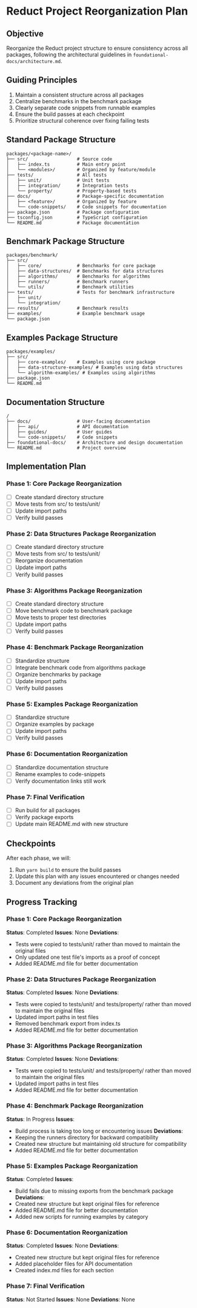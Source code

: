 # Reduct Project Reorganization Plan

## Objective
Reorganize the Reduct project structure to ensure consistency across all packages, following the architectural guidelines in `foundational-docs/architecture.md`.

## Guiding Principles
1. Maintain a consistent structure across all packages
2. Centralize benchmarks in the benchmark package
3. Clearly separate code snippets from runnable examples
4. Ensure the build passes at each checkpoint
5. Prioritize structural coherence over fixing failing tests

## Standard Package Structure
```
packages/<package-name>/
├── src/                  # Source code
│   ├── index.ts          # Main entry point
│   └── <modules>/        # Organized by feature/module
├── tests/                # All tests
│   ├── unit/             # Unit tests
│   ├── integration/      # Integration tests
│   └── property/         # Property-based tests
├── docs/                 # Package-specific documentation
│   ├── <feature>/        # Organized by feature
│   └── code-snippets/    # Code snippets for documentation
├── package.json          # Package configuration
├── tsconfig.json         # TypeScript configuration
└── README.md             # Package documentation
```

## Benchmark Package Structure
```
packages/benchmark/
├── src/
│   ├── core/             # Benchmarks for core package
│   ├── data-structures/  # Benchmarks for data structures
│   ├── algorithms/       # Benchmarks for algorithms
│   ├── runners/          # Benchmark runners
│   └── utils/            # Benchmark utilities
├── tests/                # Tests for benchmark infrastructure
│   ├── unit/
│   └── integration/
├── results/              # Benchmark results
├── examples/             # Example benchmark usage
└── package.json
```

## Examples Package Structure
```
packages/examples/
├── src/
│   ├── core-examples/    # Examples using core package
│   ├── data-structure-examples/ # Examples using data structures
│   └── algorithm-examples/ # Examples using algorithms
├── package.json
└── README.md
```

## Documentation Structure
```
/
├── docs/                 # User-facing documentation
│   ├── api/              # API documentation
│   ├── guides/           # User guides
│   └── code-snippets/    # Code snippets
├── foundational-docs/    # Architecture and design documentation
└── README.md             # Project overview
```

## Implementation Plan

### Phase 1: Core Package Reorganization
- [ ] Create standard directory structure
- [ ] Move tests from src/ to tests/unit/
- [ ] Update import paths
- [ ] Verify build passes

### Phase 2: Data Structures Package Reorganization
- [ ] Create standard directory structure
- [ ] Move tests from src/ to tests/unit/
- [ ] Reorganize documentation
- [ ] Update import paths
- [ ] Verify build passes

### Phase 3: Algorithms Package Reorganization
- [ ] Create standard directory structure
- [ ] Move benchmark code to benchmark package
- [ ] Move tests to proper test directories
- [ ] Update import paths
- [ ] Verify build passes

### Phase 4: Benchmark Package Reorganization
- [ ] Standardize structure
- [ ] Integrate benchmark code from algorithms package
- [ ] Organize benchmarks by package
- [ ] Update import paths
- [ ] Verify build passes

### Phase 5: Examples Package Reorganization
- [ ] Standardize structure
- [ ] Organize examples by package
- [ ] Update import paths
- [ ] Verify build passes

### Phase 6: Documentation Reorganization
- [ ] Standardize documentation structure
- [ ] Rename examples to code-snippets
- [ ] Verify documentation links still work

### Phase 7: Final Verification
- [ ] Run build for all packages
- [ ] Verify package exports
- [ ] Update main README.md with new structure

## Checkpoints
After each phase, we will:
1. Run `yarn build` to ensure the build passes
2. Update this plan with any issues encountered or changes needed
3. Document any deviations from the original plan

## Progress Tracking

### Phase 1: Core Package Reorganization
**Status**: Completed
**Issues**: None
**Deviations**:
- Tests were copied to tests/unit/ rather than moved to maintain the original files
- Only updated one test file's imports as a proof of concept
- Added README.md file for better documentation

### Phase 2: Data Structures Package Reorganization
**Status**: Completed
**Issues**: None
**Deviations**:
- Tests were copied to tests/unit/ and tests/property/ rather than moved to maintain the original files
- Updated import paths in test files
- Removed benchmark export from index.ts
- Added README.md file for better documentation

### Phase 3: Algorithms Package Reorganization
**Status**: Completed
**Issues**: None
**Deviations**:
- Tests were copied to tests/unit/ and tests/property/ rather than moved to maintain the original files
- Updated import paths in test files
- Added README.md file for better documentation

### Phase 4: Benchmark Package Reorganization
**Status**: In Progress
**Issues**:
- Build process is taking too long or encountering issues
**Deviations**:
- Keeping the runners directory for backward compatibility
- Created new structure but maintaining old structure for compatibility
- Added README.md file for better documentation

### Phase 5: Examples Package Reorganization
**Status**: Completed
**Issues**:
- Build fails due to missing exports from the benchmark package
**Deviations**:
- Created new structure but kept original files for reference
- Added README.md file for better documentation
- Added new scripts for running examples by category

### Phase 6: Documentation Reorganization
**Status**: Completed
**Issues**: None
**Deviations**:
- Created new structure but kept original files for reference
- Added placeholder files for API documentation
- Created index.md files for each section

### Phase 7: Final Verification
**Status**: Not Started
**Issues**: None
**Deviations**: None
